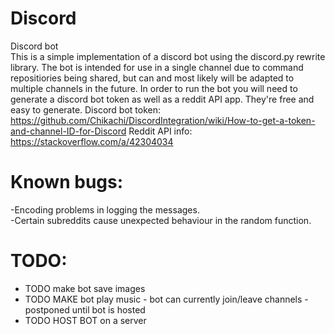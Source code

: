 # Discord
Discord bot  
This is a simple implementation of a discord bot using the discord.py rewrite library.
The bot is intended for use in a single channel due to command repositiories being shared, but 
can and most likely will be adapted to multiple channels in the future.
In order to run the bot you will need to generate a discord bot token as well as a reddit API app. They're free and easy to generate.
Discord bot token: https://github.com/Chikachi/DiscordIntegration/wiki/How-to-get-a-token-and-channel-ID-for-Discord
Reddit API info: https://stackoverflow.com/a/42304034

# Known bugs:
-Encoding problems in logging the messages.    
-Certain subreddits cause unexpected behaviour in the random function.    

# TODO:
- TODO make bot save images
- TODO MAKE bot play music - bot can currently join/leave channels - postponed until bot is hosted
- TODO HOST BOT on a server
